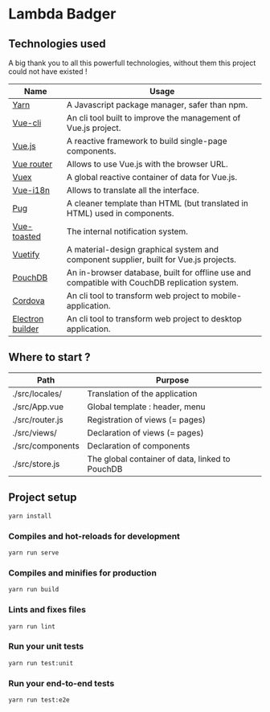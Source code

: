# Lambda Badger

## Technologies used

A big thank you to all this powerfull technologies, without them this project could not have existed !

| Name                                                                                  | Usage
| -----------------------------------------------------------------------------------   | ------------
| [Yarn](https://yarnpkg.com)                                                           | A Javascript package manager, safer than npm.
| [Vue-cli](https://www.npmjs.com/package/vue-cli)                                      | An cli tool built to improve the management of Vue.js project.
| [Vue.js](https://www.npmjs.com/package/vue)                                           | A reactive framework to build single-page components.
| [Vue router](https://www.npmjs.com/package/vue-router)                                | Allows to use Vue.js with the browser URL.
| [Vuex](https://www.npmjs.com/package/vuex)                                            | A global reactive container of data for Vue.js.
| [Vue-i18n](https://www.npmjs.com/package/vue-i18n)                                    | Allows to translate all the interface.
| [Pug](https://www.npmjs.com/package/pug)                                              | A cleaner template than HTML (but translated in HTML) used in components.
| [Vue-toasted](https://www.npmjs.com/package/vue-toasted)                              | The internal notification system.
| [Vuetify](https://www.npmjs.com/package/vuetify)                                      | A material-design graphical system and component supplier, built for Vue.js projects.
| [PouchDB](https://www.npmjs.com/package/pouchdb)                                      | An in-browser database, built for offline use and compatible with CouchDB replication system.
| [Cordova](https://www.npmjs.com/package/cordova)                                      | An cli tool to transform web project to mobile-application.
| [Electron builder](https://www.npmjs.com/package/vue-cli-plugin-electron-builder)     | An cli tool to transform web project to desktop application.

## Where to start ?

| Path              | Purpose
| ----------------- | ----------
| ./src/locales/    | Translation of the application
| ./src/App.vue     | Global template : header, menu
| ./src/router.js   | Registration of views (= pages)
| ./src/views/      | Declaration of views (= pages)
| ./src/components  | Declaration of components
| ./src/store.js    | The global container of data, linked to PouchDB

## Project setup
```
yarn install
```

### Compiles and hot-reloads for development
```
yarn run serve
```

### Compiles and minifies for production
```
yarn run build
```

### Lints and fixes files
```
yarn run lint
```

### Run your unit tests
```
yarn run test:unit
```

### Run your end-to-end tests
```
yarn run test:e2e
```
